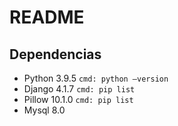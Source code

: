 # README

## Dependencias
- Python 3.9.5       `cmd: python —version`
- Django 4.1.7       `cmd: pip list`
- Pillow 10.1.0        `cmd: pip list`
- Mysql 8.0
